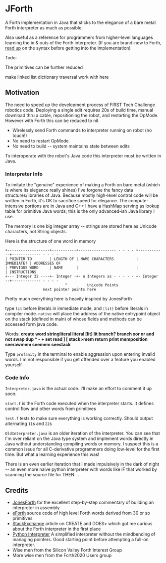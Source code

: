 # JForth
A Forth implementation in Java that sticks to the elegance of a bare metal Forth interpreter as much as possible.

Also useful as a reference for programmers from higher-level languages learning the in & outs of the Forth interpreter. (If you are brand-new to Forth, [read up](http://galileo.phys.virginia.edu/classes/551.jvn.fall01/primer.htm) on the syntax before getting into the implementation)

Todo: 

The primitives can be further reduced

make linked list dictionary traversal work with here

## Motivation
The need to speed up the development process of FIRST Tech Challenge robotics code. Deploying a single edit requires 20s of build time, manual download thru a cable, repositioning the robot, and restarting the OpMode. 
However with Forth this can be reduced to nil.
- Wirelessly send Forth commands to interpreter running on robot (no touch!)
- No need to restart OpMode
- No need to build -- system maintains state between edits

To interoperate with the robot's Java code this interpreter must be written in Java.

### Interpreter Info
To imitate the "genuine" experience of making a Forth on bare metal (which is where its elegance really shines) I've forgone the fancy data structures/libraries of Java.
Because mostly high-level control code will be written in Forth, it's OK to sacrifice speed for elegance. The compute-intensive portions are in Java and C++
I have a HashMap serving as lookup table for primitive Java words; this is the only advanced-ish Java library I use.

The memory is one big integer array -- strings are stored here as Unicode characters, not String objects.

Here is the structure of one word in memory

    +-------------------+-----------+----------------- - - - - +------------+------------- - - - -
    | POINTER TO        | LENGTH OF | NAME CHARACTERS          | IMMEDIATE? | ADDRESSES OF 
    | PREVIOUS WORD	    | NAME      |     	                   |            | INSTRUCTIONS
    +--- Integer 32 ----+- Integer -+- n Integers as - - - - - +- Integer --+------------- - - - -
                               ^         Unicode Points
                     next pointer points here
                     
Pretty much everything here is heavily inspired by JonesForth

type `lit` before literals in immediate mode, and `[lit]` before literals in compiler mode. `native` will place the address of 
the native entrypoint object on the stack (defined in main) of whose fields and methods can be accessed form java code. 

Words:
**create word stringliteral literal [lit] lit branch? branch xor or and not swap dup * - + set read ] [ stack>mem return print memposition seerawmem seemem seestack**

Type `profanity` in the terminal to enable aggression upon entering invalid words. I'm not responsible if you get offended over a feature you enabled yourself

### Code Info
`Interpreter.java` is the actual code. I'll make an effort to comment it up soon.

`start.f` is the Forth code executed when the interpreter starts. It defines control flow and other words from primitives

`test.f` tests to make sure everything is working correctly. Should output alternating `11`s and `22`s

`OldInterpreter.java` is an older iteration of the interpreter. You can see that I'm over reliant on the Java type system and implement words directly in Java without understanding compiling words or memory. I suspect this is a common issue for all C-derivative programmers doing low-level for the first time. But what a learning experience this was!

There is an even earlier iteration that I made impulsively in the dark of night -- an even more naive python interpreter with words like IF that worked by scanning the source file for THEN . . .


## Credits
- [JonesForth](https://github.com/nornagon/jonesforth/blob/master/jonesforth.f) for the excellent step-by-step commentary of building an interpreter in assembly
- [eForth](http://www.exemark.com/FORTH/eForthOverviewv5.pdf) source code of high level Forth words derived from 30 or so primitives
- [StackExchange](https://softwareengineering.stackexchange.com/questions/339283/forth-how-do-create-and-does-work-exactly) article on CREATE and DOES> which got me curious about the Forth interpreter in the first place
- [Python Interpreter](https://www.openbookproject.net/py4fun/forth/forth.html) A simplified interpreter without the mindbending of managing pointers. Good starting point before attempting a full-on interpreter.
- Wise men from the Silicon Valley Forth Interest Group
- More wise men from the Forth2020 Users group

